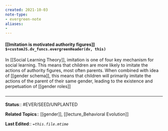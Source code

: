 ```yaml
---
created: 2021-10-03
note-type: 
- evergreen-note
aliases:
- 
---
```

#### [[Imitation is motivated authority figures]] `$=customJS.dv_funcs.evergreenHeader(dv, this)`

In [[Social Learning Theory]], imitation is one of four key mechanism for social learning. This means that children are more likely to imitate the actions of authority figures, most often parents. When combined with idea of [[gender schema]], this means that children will primarily imitate the actions of the parent of their same gender, leading to the existence and perpetuation of [[gender roles]]


### <hr class="footnote"/>

**Status**:: #EVER/SEED/UNPLANTED 

**Related Topics**:: [[gender]], [[lecture_Behavioral Evolution]]
	
**Last Edited**:: *`=this.file.mtime`*
